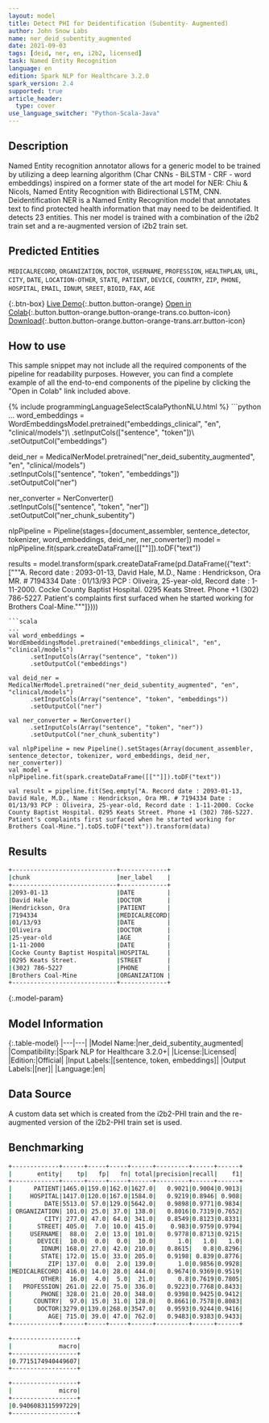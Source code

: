```yaml
---
layout: model
title: Detect PHI for Deidentification (Subentity- Augmented)
author: John Snow Labs
name: ner_deid_subentity_augmented
date: 2021-09-03
tags: [deid, ner, en, i2b2, licensed]
task: Named Entity Recognition
language: en
edition: Spark NLP for Healthcare 3.2.0
spark_version: 2.4
supported: true
article_header:
  type: cover
use_language_switcher: "Python-Scala-Java"
---
```


## Description

Named Entity recognition annotator allows for a generic model to be trained by utilizing a deep learning algorithm (Char CNNs - BiLSTM - CRF - word embeddings) inspired on a former state of the art model for NER: Chiu & Nicols, Named Entity Recognition with Bidirectional LSTM, CNN. Deidentification NER is a Named Entity Recognition model that annotates text to find protected health information that may need to be deidentified. It detects 23 entities. This ner model is trained with a combination of the i2b2 train set and a re-augmented version of i2b2 train set.

## Predicted Entities

`MEDICALRECORD`, `ORGANIZATION`, `DOCTOR`, `USERNAME`, `PROFESSION`, `HEALTHPLAN`, `URL`, `CITY`, `DATE`, `LOCATION-OTHER`, `STATE`, `PATIENT`, `DEVICE`, `COUNTRY`, `ZIP`, `PHONE`, `HOSPITAL`, `EMAIL`, `IDNUM`, `SREET`, `BIOID`, `FAX`, `AGE`

{:.btn-box}
[Live Demo](https://demo.johnsnowlabs.com/healthcare/NER_DEMOGRAPHICS/){:.button.button-orange}
[Open in Colab](https://colab.research.google.com/github/JohnSnowLabs/spark-nlp-workshop/blob/master/tutorials/Certification_Trainings/Healthcare/4.Clinical_DeIdentification.ipynb){:.button.button-orange.button-orange-trans.co.button-icon}
[Download](https://s3.amazonaws.com/auxdata.johnsnowlabs.com/clinical/models/ner_deid_subentity_augmented_en_3.2.0_3.0_1630671569402.zip){:.button.button-orange.button-orange-trans.arr.button-icon}

## How to use

This sample snippet may not include all the required components of the pipeline for readability purposes. However, you can find a complete example of all the end-to-end components of the pipeline by clicking the "Open in Colab" link included above.




<div class="tabs-box" markdown="1">
{% include programmingLanguageSelectScalaPythonNLU.html %}
```python
...
word_embeddings = WordEmbeddingsModel.pretrained("embeddings_clinical", "en", "clinical/models")\
      .setInputCols(["sentence", "token"])\
      .setOutputCol("embeddings")

deid_ner = MedicalNerModel.pretrained("ner_deid_subentity_augmented", "en", "clinical/models") \
      .setInputCols(["sentence", "token", "embeddings"]) \
      .setOutputCol("ner")

ner_converter = NerConverter()\
      .setInputCols(["sentence", "token", "ner"])\
      .setOutputCol("ner_chunk_subentity")

nlpPipeline = Pipeline(stages=[document_assembler, sentence_detector, tokenizer, word_embeddings, deid_ner, ner_converter])
model = nlpPipeline.fit(spark.createDataFrame([[""]]).toDF("text"))

results = model.transform(spark.createDataFrame(pd.DataFrame({"text": ["""A. Record date : 2093-01-13, David Hale, M.D., Name : Hendrickson, Ora MR. # 7194334 Date : 01/13/93 PCP : Oliveira, 25-year-old, Record date : 1-11-2000. Cocke County Baptist Hospital. 0295 Keats Street. Phone +1 (302) 786-5227. Patient's complaints first surfaced when he started working for Brothers Coal-Mine."""]})))
```
```scala
...
val word_embeddings = WordEmbeddingsModel.pretrained("embeddings_clinical", "en", "clinical/models")
      .setInputCols(Array("sentence", "token"))
      .setOutputCol("embeddings")

val deid_ner = MedicalNerModel.pretrained("ner_deid_subentity_augmented", "en", "clinical/models")
      .setInputCols(Array("sentence", "token", "embeddings"))
      .setOutputCol("ner")

val ner_converter = NerConverter()
      .setInputCols(Array("sentence", "token", "ner"))
      .setOutputCol("ner_chunk_subentity")

val nlpPipeline = new Pipeline().setStages(Array(document_assembler, sentence_detector, tokenizer, word_embeddings, deid_ner, ner_converter))
val model = nlpPipeline.fit(spark.createDataFrame([[""]]).toDF("text"))

val result = pipeline.fit(Seq.empty["A. Record date : 2093-01-13, David Hale, M.D., Name : Hendrickson, Ora MR. # 7194334 Date : 01/13/93 PCP : Oliveira, 25-year-old, Record date : 1-11-2000. Cocke County Baptist Hospital. 0295 Keats Street. Phone +1 (302) 786-5227. Patient's complaints first surfaced when he started working for Brothers Coal-Mine."].toDS.toDF("text")).transform(data)
```
</div>

## Results

```bash
+-----------------------------+-------------+
|chunk                        |ner_label    |
+-----------------------------+-------------+
|2093-01-13                   |DATE         |
|David Hale                   |DOCTOR       |
|Hendrickson, Ora             |PATIENT      |
|7194334                      |MEDICALRECORD|
|01/13/93                     |DATE         |
|Oliveira                     |DOCTOR       |
|25-year-old                  |AGE          |
|1-11-2000                    |DATE         |
|Cocke County Baptist Hospital|HOSPITAL     |
|0295 Keats Street.           |STREET       |
|(302) 786-5227               |PHONE        |
|Brothers Coal-Mine           |ORGANIZATION |
+-----------------------------+-------------+
```

{:.model-param}
## Model Information

{:.table-model}
|---|---|
|Model Name:|ner_deid_subentity_augmented|
|Compatibility:|Spark NLP for Healthcare 3.2.0+|
|License:|Licensed|
|Edition:|Official|
|Input Labels:|[sentence, token, embeddings]|
|Output Labels:|[ner]|
|Language:|en|

## Data Source

A custom data set which is created from the i2b2-PHI train and the re-augmented version of the i2b2-PHI train set is used.

## Benchmarking

```bash
+-------------+------+-----+-----+------+---------+------+------+
|       entity|    tp|   fp|   fn| total|precision|recall|    f1|
+-------------+------+-----+-----+------+---------+------+------+
|      PATIENT|1465.0|159.0|162.0|1627.0|   0.9021|0.9004|0.9013|
|     HOSPITAL|1417.0|120.0|167.0|1584.0|   0.9219|0.8946| 0.908|
|         DATE|5513.0| 57.0|129.0|5642.0|   0.9898|0.9771|0.9834|
| ORGANIZATION| 101.0| 25.0| 37.0| 138.0|   0.8016|0.7319|0.7652|
|         CITY| 277.0| 47.0| 64.0| 341.0|   0.8549|0.8123|0.8331|
|       STREET| 405.0|  7.0| 10.0| 415.0|    0.983|0.9759|0.9794|
|     USERNAME|  88.0|  2.0| 13.0| 101.0|   0.9778|0.8713|0.9215|
|       DEVICE|  10.0|  0.0|  0.0|  10.0|      1.0|   1.0|   1.0|
|        IDNUM| 168.0| 27.0| 42.0| 210.0|   0.8615|   0.8|0.8296|
|        STATE| 172.0| 15.0| 33.0| 205.0|   0.9198| 0.839|0.8776|
|          ZIP| 137.0|  0.0|  2.0| 139.0|      1.0|0.9856|0.9928|
|MEDICALRECORD| 416.0| 14.0| 28.0| 444.0|   0.9674|0.9369|0.9519|
|        OTHER|  16.0|  4.0|  5.0|  21.0|      0.8|0.7619|0.7805|
|   PROFESSION| 261.0| 22.0| 75.0| 336.0|   0.9223|0.7768|0.8433|
|        PHONE| 328.0| 21.0| 20.0| 348.0|   0.9398|0.9425|0.9412|
|      COUNTRY|  97.0| 15.0| 31.0| 128.0|   0.8661|0.7578|0.8083|
|       DOCTOR|3279.0|139.0|268.0|3547.0|   0.9593|0.9244|0.9416|
|          AGE| 715.0| 39.0| 47.0| 762.0|   0.9483|0.9383|0.9433|
+-------------+------+-----+-----+------+---------+------+------+

+------------------+
|             macro|
+------------------+
|0.7715174940449607|
+------------------+

+------------------+
|             micro|
+------------------+
|0.9406083115997229|
+------------------+
```
